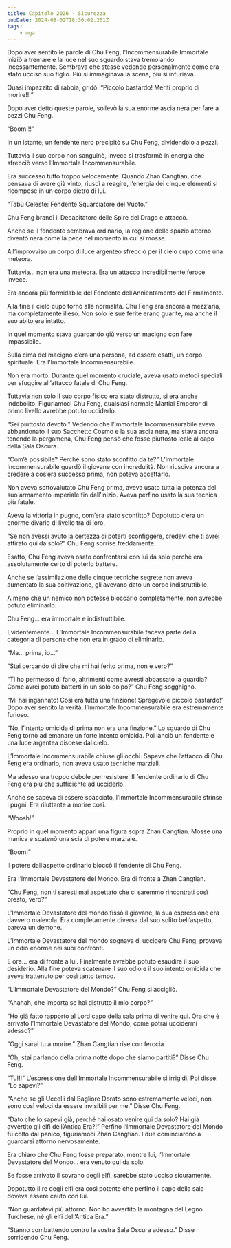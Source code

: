 ```yaml
---
title: Capitolo 2026 - Sicurezza
pubDate: 2024-08-02T18:36:02.261Z
tags:
    - mga
---
```



Dopo aver sentito le parole di Chu Feng, l’Incommensurabile Immortale iniziò a tremare e la luce nel suo sguardo stava tremolando incessantemente. Sembrava che stesse vedendo personalmente come era stato ucciso suo figlio. Più si immaginava la scena, più si infuriava.

Quasi impazzito di rabbia, gridò: “Piccolo bastardo! Meriti proprio di morire!!!”

Dopo aver detto queste parole, sollevò la sua enorme ascia nera per fare a pezzi Chu Feng.

“Boom!!!”

In un istante, un fendente nero precipitò su Chu Feng, dividendolo a pezzi.

Tuttavia il suo corpo non sanguinò, invece si trasformò in energia che sfrecciò verso l’Immortale Incommensurabile.

Era successo tutto troppo velocemente. Quando Zhan Cangtian, che pensava di avere già vinto, riuscì a reagire, l’energia dei cinque elementi si ricompose in un corpo dietro di lui.

“Tabù Celeste: Fendente Squarciatore del Vuoto.”

Chu Feng brandì il Decapitatore delle Spire del Drago e attaccò.

Anche se il fendente sembrava ordinario, la regione dello spazio attorno diventò nera come la pece nel momento in cui si mosse.

All’improvviso un corpo di luce argenteo sfrecciò per il cielo cupo come una meteora.

Tuttavia… non era una meteora. Era un attacco incredibilmente feroce invece.

Era ancora più formidabile del Fendente dell’Annientamento del Firmamento.

Alla fine il cielo cupo tornò alla normalità. Chu Feng era ancora a mezz’aria, ma completamente illeso. Non solo le sue ferite erano guarite, ma anche il suo abito era intatto.

In quel momento stava guardando giù verso un macigno con fare impassibile.

Sulla cima del macigno c’era una persona, ad essere esatti, un corpo spirituale. Era l’Immortale Incommensurabile.

Non era morto. Durante quel momento cruciale, aveva usato metodi speciali per sfuggire all’attacco fatale di Chu Feng.

Tuttavia non solo il suo corpo fisico era stato distrutto, si era anche indebolito. Figuriamoci Chu Feng, qualsiasi normale Martial Emperor di primo livello avrebbe potuto ucciderlo.

“Sei piuttosto devoto.” Vedendo che l’Immortale Incommensurabile aveva abbandonato il suo Sacchetto Cosmo e la sua ascia nera, ma stava ancora tenendo la pergamena, Chu Feng pensò che fosse piuttosto leale al capo della Sala Oscura.

“Com’è possibile? Perché sono stato sconfitto da te?” L’Immortale Incommensurabile guardò il giovane con incredulità. Non riusciva ancora a credere a cos’era successo prima, non poteva accettarlo.

Non aveva sottovalutato Chu Feng prima, aveva usato tutta la potenza del suo armamento imperiale fin dall’inizio. Aveva perfino usato la sua tecnica più fatale.

Aveva la vittoria in pugno, com’era stato sconfitto? Dopotutto c’era un enorme divario di livello tra di loro.

“Se non avessi avuto la certezza di poterti sconfiggere, credevi che ti avrei attirato qui da solo?” Chu Feng sorrise freddamente.

Esatto, Chu Feng aveva osato confrontarsi con lui da solo perché era assolutamente certo di poterlo battere.

Anche se l’assimilazione delle cinque tecniche segrete non aveva aumentato la sua coltivazione, gli avevano dato un corpo indistruttibile.

A meno che un nemico non potesse bloccarlo completamente, non avrebbe potuto eliminarlo.

Chu Feng… era immortale e indistruttibile.

Evidentemente… L’Immortale Incommensurabile faceva parte della categoria di persone che non era in grado di eliminarlo.

“Ma… prima, io…”

“Stai cercando di dire che mi hai ferito prima, non è vero?”

“Ti ho permesso di farlo, altrimenti come avresti abbassato la guardia? Come avrei potuto batterti in un solo colpo?” Chu Feng sogghignò.

“Mi hai ingannato! Così era tutta una finzione! Spregevole piccolo bastardo!” Dopo aver sentito la verità, l’Immortale Incommensurabile era estremamente furioso.

“No, l’intento omicida di prima non era una finzione.” Lo sguardo di Chu Feng tornò ad emanare un forte intento omicida. Poi lanciò un fendente e una luce argentea discese dal cielo.

L’Immortale Incommensurabile chiuse gli occhi. Sapeva che l’attacco di Chu Feng era ordinario, non aveva usato tecniche marziali.

Ma adesso era troppo debole per resistere. Il fendente ordinario di Chu Feng era più che sufficiente ad ucciderlo.

Anche se sapeva di essere spacciato, l’Immortale Incommensurabile strinse i pugni. Era riluttante a morire così.

“Woosh!”

Proprio in quel momento apparì una figura sopra Zhan Cangtian. Mosse una manica e scatenò una scia di potere marziale.

“Boom!”

Il potere dall’aspetto ordinario bloccò il fendente di Chu Feng.

Era l’Immortale Devastatore del Mondo. Era di fronte a Zhan Cangtian.

“Chu Feng, non ti saresti mai aspettato che ci saremmo rincontrati così presto, vero?”

L’Immortale Devastatore del mondo fissò il giovane, la sua espressione era davvero malevola. Era completamente diversa dal suo solito bell’aspetto, pareva un demone.

L’Immortale Devastatore del mondo sognava di uccidere Chu Feng, provava un odio enorme nei suoi confronti.

E ora… era di fronte a lui. Finalmente avrebbe potuto esaudire il suo desiderio. Alla fine poteva scatenare il suo odio e il suo intento omicida che aveva trattenuto per così tanto tempo.

“L’Immortale Devastatore del Mondo?” Chu Feng si accigliò.

“Ahahah, che importa se hai distrutto il mio corpo?”

“Ho già fatto rapporto al Lord capo della sala prima di venire qui. Ora che è arrivato l’Immortale Devastatore del Mondo, come potrai uccidermi adesso?”

“Oggi sarai tu a morire.” Zhan Cangtian rise con ferocia.

“Oh, stai parlando della prima notte dopo che siamo partiti?” Disse Chu Feng.

“Tu!!!” L’espressione dell’Immortale Incommensurabile si irrigidì. Poi disse: “Lo sapevi?”

“Anche se gli Uccelli dal Bagliore Dorato sono estremamente veloci, non sono così veloci da essere invisibili per me.” Disse Chu Feng.

“Dato che lo sapevi già, perché hai osato venire qui da solo? Hai già avvertito gli elfi dell’Antica Era?!” Perfino l’Immortale Devastatore del Mondo fu colto dal panico, figuriamoci Zhan Cangtian. I due cominciarono a guardarsi attorno nervosamente.

Era chiaro che Chu Feng fosse preparato, mentre lui, l’Immortale Devastatore del Mondo… era venuto qui da solo.

Se fosse arrivato il sovrano degli elfi, sarebbe stato ucciso sicuramente.

Dopotutto il re degli elfi era così potente che perfino il capo della sala doveva essere cauto con lui.

“Non guardatevi più attorno. Non ho avvertito la montagna del Legno Turchese, né gli elfi dell’Antica Era.”

“Stanno combattendo contro la vostra Sala Oscura adesso.” Disse sorridendo Chu Feng.


